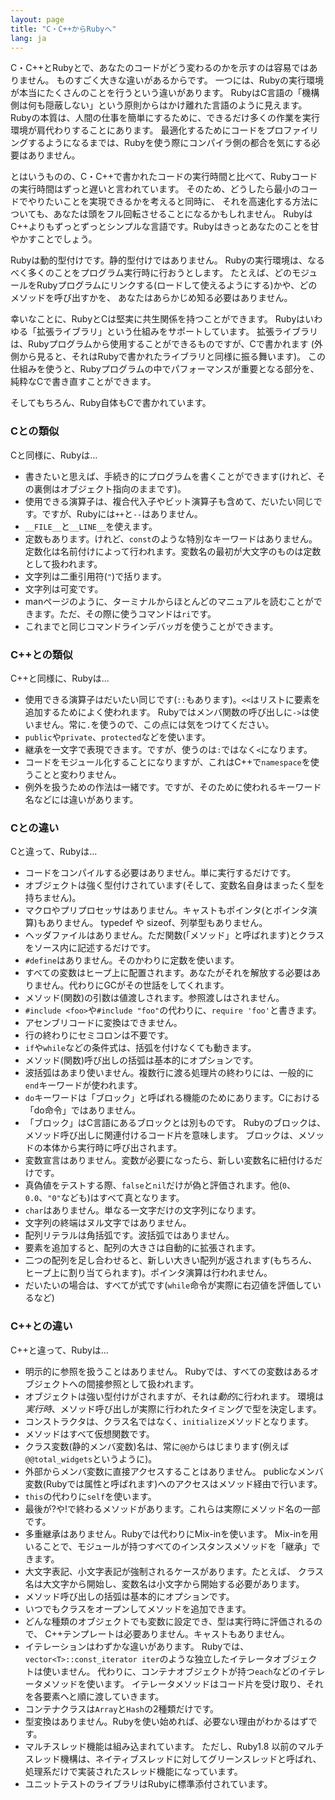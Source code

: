 ```yaml
---
layout: page
title: "C・C++からRubyへ"
lang: ja
---
```


C・C++とRubyとで、あなたのコードがどう変わるのかを示すのは容易ではありません。
ものすごく大きな違いがあるからです。
一つには、Rubyの実行環境が本当にたくさんのことを行うという違いがあります。
RubyはC言語の「機構側は何も隠蔽しない」という原則からはかけ離れた言語のように見えます。
Rubyの本質は、人間の仕事を簡単にするために、できるだけ多くの作業を実行環境が肩代わりすることにあります。
最適化するためにコードをプロファイリングするようになるまでは、Rubyを使う際にコンパイラ側の都合を気にする必要はありません。

とはいうものの、C・C++で書かれたコードの実行時間と比べて、Rubyコードの実行時間はずっと遅いと言われています。
そのため、どうしたら最小のコードでやりたいことを実現できるかを考えると同時に、
それを高速化する方法についても、あなたは頭をフル回転させることになるかもしれません。
RubyはC++よりもずっとずっとシンプルな言語です。Rubyはきっとあなたのことを甘やかすことでしょう。

Rubyは動的型付けです。静的型付けではありません。
Rubyの実行環境は、なるべく多くのことをプログラム実行時に行おうとします。
たとえば、どのモジュールをRubyプログラムにリンクする(ロードして使えるようにする)かや、どのメソッドを呼び出すかを、
あなたはあらかじめ知る必要はありません。

幸いなことに、RubyとCは堅実に共生関係を持つことができます。
Rubyはいわゆる「拡張ライブラリ」という仕組みをサポートしています。
拡張ライブラリは、Rubyプログラムから使用することができるものですが、Cで書かれます
(外側から見ると、それはRubyで書かれたライブラリと同様に振る舞います)。
この仕組みを使うと、Rubyプログラムの中でパフォーマンスが重要となる部分を、純粋なCで書き直すことができます。

そしてもちろん、Ruby自体もCで書かれています。

### Cとの類似

Cと同様に、Rubyは...

* 書きたいと思えば、手続き的にプログラムを書くことができます(けれど、その裏側はオブジェクト指向のままです)。
* 使用できる演算子は、複合代入子やビット演算子も含めて、だいたい同じです。ですが、Rubyには`++`と`--`はありません。
* `__FILE__`と`__LINE__`を使えます。
* 定数もあります。けれど、`const`のような特別なキーワードはありません。
  定数化は名前付けによって行われます。変数名の最初が大文字のものは定数として扱われます。
* 文字列は二重引用符(`"`)で括ります。
* 文字列は可変です。
* manページのように、ターミナルからほとんどのマニュアルを読むことができます。ただ、その際に使うコマンドは`ri`です。
* これまでと同じコマンドラインデバッガを使うことができます。

### C++との類似

C++と同様に、Rubyは...

* 使用できる演算子はだいたい同じです(`::`もあります)。`<<`はリストに要素を追加するためによく使われます。
  Rubyではメンバ関数の呼び出しに`->`は使いません。常に`.`を使うので、この点には気をつけてください。
* `public`や`private`、`protected`などを使います。
* 継承を一文字で表現できます。ですが、使うのは`:`ではなく`<`になります。
* コードをモジュール化することになりますが、これはC++で`namespace`を使うことと変わりません。
* 例外を扱うための作法は一緒です。ですが、そのために使われるキーワード名などには違いがあります。

### Cとの違い

Cと違って、Rubyは...

* コードをコンパイルする必要はありません。単に実行するだけです。
* オブジェクトは強く型付けされています(そして、変数名自身はまったく型を持ちません)。
* マクロやプリプロセッサはありません。キャストもポインタ(とポインタ演算)もありません。
  typedef や sizeof、列挙型もありません。
* ヘッダファイルはありません。ただ関数(「メソッド」と呼ばれます)とクラスをソース内に記述するだけです。
* `#define`はありません。そのかわりに定数を使います。
* すべての変数はヒープ上に配置されます。あなたがそれを解放する必要はありません。代わりにGCがその世話をしてくれます。
* メソッド(関数)の引数は値渡しされます。参照渡しはされません。
* `#include <foo>`や`#include "foo"`の代わりに、`require 'foo'`と書きます。
* アセンブリコードに変換はできません。
* 行の終わりにセミコロンは不要です。
* `if`や`while`などの条件式は、括弧を付けなくても動きます。
* メソッド(関数)呼び出しの括弧は基本的にオプションです。
* 波括弧はあまり使いません。複数行に渡る処理片の終わりには、一般的に`end`キーワードが使われます。
* `do`キーワードは「ブロック」と呼ばれる機能のためにあります。Cにおける「do命令」ではありません。
* 「ブロック」はC言語にあるブロックとは別ものです。
  Rubyのブロックは、メソッド呼び出しに関連付けるコード片を意味します。
  ブロックは、メソッドの本体から実行時に呼び出されます。
* 変数宣言はありません。変数が必要になったら、新しい変数名に紐付けるだけです。
* 真偽値をテストする際、`false`と`nil`だけが偽と評価されます。他(`0`、`0.0`、`"0"`なども)はすべて真となります。
* `char`はありません。単なる一文字だけの文字列になります。
* 文字列の終端はヌル文字ではありません。
* 配列リテラルは角括弧です。波括弧ではありません。
* 要素を追加すると、配列の大きさは自動的に拡張されます。
* 二つの配列を足し合わせると、新しい大きい配列が返されます(もちろん、ヒープ上に割り当てられます)。ポインタ演算は行われません。
* だいたいの場合は、すべてが式です(`while`命令が実際に右辺値を評価しているなど)

### C++との違い

C++と違って、Rubyは...

* 明示的に参照を扱うことはありません。
  Rubyでは、すべての変数はあるオブジェクトへの間接参照として扱われます。
* オブジェクトは強い型付けがされますが、それは*動的*に行われます。
  環境は*実行時*、メソッド呼び出しが実際に行われたタイミングで型を決定します。
* コンストラクタは、クラス名ではなく、`initialize`メソッドとなります。
* メソッドはすべて仮想関数です。
* クラス変数(静的メンバ変数)名は、常に`@@`からはじまります(例えば`@@total_widgets`というように)。
* 外部からメンバ変数に直接アクセスすることはありません。
  publicなメンバ変数(Rubyでは属性と呼ばれます)へのアクセスはメソッド経由で行います。
* `this`の代わりに`self`を使います。
* 最後が?や!で終わるメソッドがあります。これらは実際にメソッド名の一部です。
* 多重継承はありません。Rubyでは代わりにMix-inを使います。
  Mix-inを用いることで、モジュールが持つすべてのインスタンスメソッドを「継承」できます。
* 大文字表記、小文字表記が強制されるケースがあります。たとえば、
  クラス名は大文字から開始し、変数名は小文字から開始する必要があります。
* メソッド呼び出しの括弧は基本的にオプションです。
* いつでもクラスをオープンしてメソッドを追加できます。
* どんな種類のオブジェクトでも変数に設定でき、型は実行時に評価されるので、
  C++テンプレートは必要ありません。キャストもありません。
* イテレーションはわずかな違いがあります。
  Rubyでは、`vector<T>::const_iterator iter`のような独立したイテレータオブジェクトは使いません。
  代わりに、コンテナオブジェクトが持つ`each`などのイテレータメソッドを使います。
  イテレータメソッドはコード片を受け取り、それを各要素へと順に渡していきます。
* コンテナクラスは`Array`と`Hash`の2種類だけです。
* 型変換はありません。Rubyを使い始めれば、必要ない理由がわかるはずです。
* マルチスレッド機能は組み込まれています。
  ただし、Ruby1.8 以前のマルチスレッド機構は、ネイティブスレッドに対してグリーンスレッドと呼ばれ、
  処理系だけで実装されたスレッド機能になっています。
* ユニットテストのライブラリはRubyに標準添付されています。


